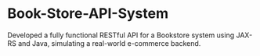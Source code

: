 # Book-Store-API-System
Developed a fully functional RESTful API for a Bookstore system using JAX-RS and Java, simulating a real-world e-commerce backend.
